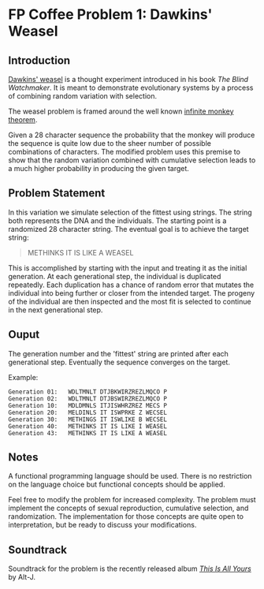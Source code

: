# FP Coffee Problem 1: Dawkins' Weasel

## Introduction

[Dawkins' weasel](http://en.wikipedia.org/wiki/Weasel_program)
is a thought experiment introduced in his book *The Blind
Watchmaker*. It is meant to demonstrate evolutionary systems by a process
of combining random variation with selection. 

The weasel problem is framed around the well known 
[infinite monkey theorem](http://en.wikipedia.org/wiki/Infinite_monkey_theorem).

Given a 28 character sequence the probability that the monkey will produce
the sequence is quite low due to the sheer number of possible combinations of
characters. The modified problem uses this premise to show that the random
variation combined with cumulative selection leads to a much higher probability
in producing the given target. 

## Problem Statement

In this variation we simulate selection of the fittest using strings. The
string both represents the DNA and the individuals. The starting point is a 
randomized 28 character string. The eventual goal is to achieve the target
string:

> METHINKS IT IS LIKE A WEASEL

This is accomplished by starting with the input and treating it as the
initial generation. At each generational step, the individual is duplicated
repeatedly. Each duplication has a chance of random error that mutates
the individual into being further or closer from the intended target. 
The progeny of the individual are then inspected and the most fit is
selected to continue in the next generational step. 

## Ouput 

The generation number and the 'fittest' string are printed after each
generational step. Eventually the sequence converges on the target. 

Example:
```
Generation 01:   WDLTMNLT DTJBKWIRZREZLMQCO P
Generation 02:   WDLTMNLT DTJBSWIRZREZLMQCO P
Generation 10:   MDLDMNLS ITJISWHRZREZ MECS P
Generation 20:   MELDINLS IT ISWPRKE Z WECSEL
Generation 30:   METHINGS IT ISWLIKE B WECSEL
Generation 40:   METHINKS IT IS LIKE I WEASEL
Generation 43:   METHINKS IT IS LIKE A WEASEL
```

## Notes
A functional programming language should be used. There is no restriction on the
language choice but functional concepts should be applied.

Feel free to modify the problem for increased complexity. The problem must implement
the concepts of sexual reproduction, cumulative selection, and randomization. The
implementation for those concepts are quite open to interpretation, but be ready
to discuss your modifications.

## Soundtrack
Soundtrack for the problem is the recently released album 
[*This Is All Yours*](https://play.spotify.com/album/6TbkWAqqY4nhQnYim61IU8) 
by Alt-J.
